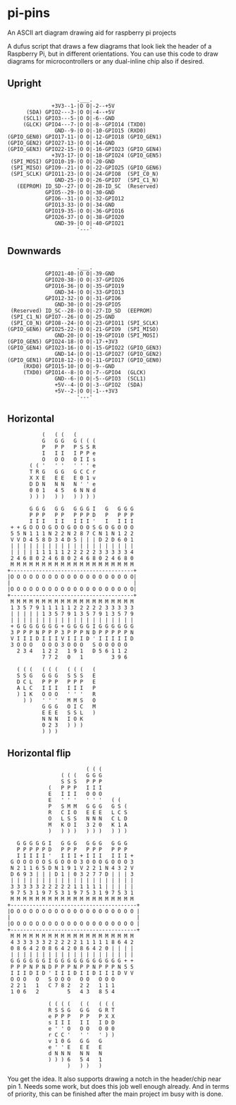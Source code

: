 # pi-pins
An ASCII art diagram drawing aid for raspberry pi projects

A dufus script that draws a few diagrams that look liek the header of a Raspberry Pi, but in different orientations.
You can use this code to draw diagrams for microcontrollers or any dual-inline chip also if desired.


## Upright

                          .___.
                  +3V3--1-|O O|-2--+5V   
          (SDA) GPIO2---3-|O O|-4--+5V   
         (SCL1) GPIO3---5-|O O|-6--GND   
         (GLCK) GPIO4---7-|O O|-8--GPIO14 (TXD0)
                   GND--9-|O O|-10-GPIO15 (RXD0)
    (GPIO_GEN0) GPIO17-11-|O O|-12-GPIO18 (GPIO_GEN1)
    (GPIO_GEN2) GPIO27-13-|O O|-14-GND   
    (GPIO_GEN3) GPIO22-15-|O O|-16-GPIO23 (GPIO_GEN4)
                  +3V3-17-|O O|-18-GPIO24 (GPIO_GEN5)
     (SPI_MOSI) GPIO10-19-|O O|-20-GND   
     (SPI_MISO) GPIO9--21-|O O|-22-GPIO25 (GPIO_GEN6)
     (SPI_SCLK) GPIO11-23-|O O|-24-GPIO8  (SPI_C0_N)
                   GND-25-|O O|-26-GPIO7  (SPI_C1_N)
       (EEPROM) ID_SD--27-|O O|-28-ID_SC  (Reserved)
                GPIO5--29-|O O|-30-GND   
                GPIO6--31-|O O|-32-GPIO12
                GPIO13-33-|O O|-34-GND   
                GPIO19-35-|O O|-36-GPIO16
                GPIO26-37-|O O|-38-GPIO20
                   GND-39-|O O|-40-GPIO21
                          '---'
## Downwards
                          .___.
                GPIO21-40-|O O|-39-GND   
                GPIO20-38-|O O|-37-GPIO26
                GPIO16-36-|O O|-35-GPIO19
                   GND-34-|O O|-33-GPIO13
                GPIO12-32-|O O|-31-GPIO6 
                   GND-30-|O O|-29-GPIO5 
     (Reserved) ID_SC--28-|O O|-27-ID_SD  (EEPROM)
     (SPI_C1_N) GPIO7--26-|O O|-25-GND   
     (SPI_C0_N) GPIO8--24-|O O|-23-GPIO11 (SPI_SCLK)
    (GPIO_GEN6) GPIO25-22-|O O|-21-GPIO9  (SPI_MISO)
                   GND-20-|O O|-19-GPIO10 (SPI_MOSI)
    (GPIO_GEN5) GPIO24-18-|O O|-17-+3V3  
    (GPIO_GEN4) GPIO23-16-|O O|-15-GPIO22 (GPIO_GEN3)
                   GND-14-|O O|-13-GPIO27 (GPIO_GEN2)
    (GPIO_GEN1) GPIO18-12-|O O|-11-GPIO17 (GPIO_GEN0)
         (RXD0) GPIO15-10-|O O|-9--GND   
         (TXD0) GPIO14--8-|O O|-7--GPIO4  (GLCK)
                   GND--6-|O O|-5--GPIO3  (SCL1)
                   +5V--4-|O O|-3--GPIO2  (SDA)
                   +5V--2-|O O|-1--+3V3  
                          '---'
## Horizontal

               (   ( (   (                  
               G   G G   G ( ( (            
               P   P P   P S S R            
               I   I I   I P P e            
               O   O O   O I I s            
           ( ( '   ' '   ' ' ' e            
           T R G   G G   G C C r            
           X X E   E E   E 0 1 v            
           D D N   N N   N ' ' e            
           0 0 1   4 5   6 N N d            
           ) ) )   ) )   ) ) ) )            
    
           G G G   G G   G G G I   G   G G G
           P P P   P P   P P P D   P   P P P
           I I I   I I   I I I '   I   I I I
     + + G O O O G O O G O O O S G O G O O O
     5 5 N 1 1 1 N 2 2 N 2 8 7 C N 1 N 1 2 2
     V V D 4 5 8 D 3 4 D 5 | | | D 2 D 6 0 1
     | | | | | | | | | | | | | | | | | | | |
     | | | | 1 1 1 1 1 2 2 2 2 2 3 3 3 3 3 4
     2 4 6 8 0 2 4 6 8 0 2 4 6 8 0 2 4 6 8 0
     M M M M M M M M M M M M M M M M M M M M
    +---------------------------------------+
    |O O O O O O O O O O O O O O O O O O O O|
    |                                       |
    |O O O O O O O O O O O O O O O O O O O O|
    +---------------------------------------+
     M M M M M M M M M M M M M M M M M M M M
     1 3 5 7 9 1 1 1 1 1 2 2 2 2 2 3 3 3 3 3
     | | | | | 1 3 5 7 9 1 3 5 7 9 1 3 5 7 9
     | | | | | | | | | | | | | | | | | | | |
     + G G G G G G G + G G G G I G G G G G G
     3 P P P N P P P 3 P P P N D P P P P P N
     V I I I D I I I V I I I D ' I I I I I D
     3 O O O   O O O 3 O O O   S O O O O O  
       2 3 4   1 2 2   1 9 1   D 5 6 1 1 2  
               7 7 2   0   1         3 9 6  
    
       ( ( (   ( ( (   ( ( (   (
       S S G   G G G   S S S   E
       D C L   P P P   P P P   E
       A L C   I I I   I I I   P
       ) 1 K   O O O   ' ' '   R
         ) )   ' ' '   M M S   O
               G G G   O I C   M
               E E E   S S L   )
               N N N   I O K
               0 2 3   ) ) )
               ) ) )

## Horizontal flip
                             ( ( (          
                     ( ( (   G G G          
                     S S S   P P P          
                 (   P P P   I I I          
                 E   I I I   O O O          
                 E   ' ' '   ' ' '   ( (    
                 P   S M M   G G G   G S (  
                 R   C I O   E E E   L C S  
                 O   L S S   N N N   C L D  
                 M   K O I   3 2 0   K 1 A  
                 )   ) ) )   ) ) )   ) ) )  
    
       G G G G G I   G G G   G G G   G G G  
       P P P P P D   P P P   P P P   P P P  
       I I I I I '   I I I + I I I   I I I +
     G O O O O O S G O O O 3 O O O G O O O 3
     N 2 1 1 6 5 D N 1 9 1 V 2 2 1 N 4 3 2 V
     D 6 9 3 | | | D 1 | 0 3 2 7 7 D | | | 3
     | | | | | | | | | | | | | | | | | | | |
     3 3 3 3 3 2 2 2 2 2 1 1 1 1 1 | | | | |
     9 7 5 3 1 9 7 5 3 1 9 7 5 3 1 9 7 5 3 1
     M M M M M M M M M M M M M M M M M M M M
    +----------------------------------------+
    |O O O O O O O O O O O O O O O O O O O O |
    |                                        |
    |O O O O O O O O O O O O O O O O O O O O |
    +----------------------------------------+
     M M M M M M M M M M M M M M M M M M M M
     4 3 3 3 3 3 2 2 2 2 2 1 1 1 1 1 8 6 4 2
     0 8 6 4 2 0 8 6 4 2 0 8 6 4 2 0 | | | |
     | | | | | | | | | | | | | | | | | | | |
     G G G G G G I G G G G G G G G G G G + +
     P P P N P N D P P P N P P N P P P N 5 5
     I I I D I D ' I I I D I I D I I I D V V
     O O O   O   S O O O   O O   O O O      
     2 2 1   1   C 7 8 2   2 2   1 1 1      
     1 0 6   2         5   4 3   8 5 4      
    
                 ( ( ( (   ( (   ( ( (
                 R S S G   G G   G R T
                 e P P P   P P   P X X
                 s I I I   I I   I D D
                 e ' ' O   O O   O 0 0
                 r C C '   ' '   ' ) )
                 v 1 0 G   G G   G
                 e ' ' E   E E   E
                 d N N N   N N   N
                 ) ) ) 6   5 4   1
                       )   ) )   )


You get the idea. It also supports drawing a notch in the header/chip near pin 1. Needs some work, but does this job well enough already. And in terms of priority, this can be finished after the main project im busy with is done.
    

